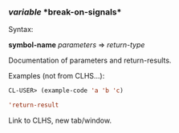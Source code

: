 ### *variable* **\*break-on-signals\***

Syntax:

**symbol-name** *parameters* => *return-type*

Documentation of parameters and return-results.

Examples (not from CLHS...):

```lisp
CL-USER> (example-code 'a 'b 'c)

'return-result
```

Link to CLHS, new tab/window.
